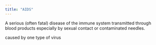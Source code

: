 ```yaml
---
title: "AIDS"
---
```

A serious (often fatal) disease of the immune system transmitted through blood products especially by sexual contact or contaminated needles.

caused by one type of virus


